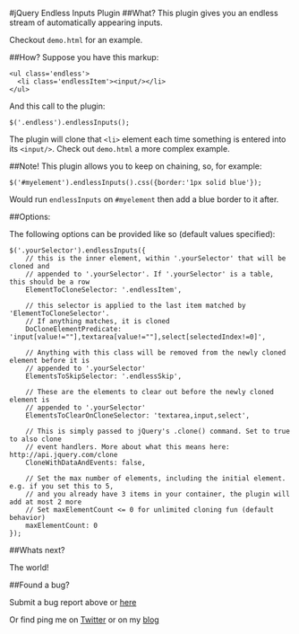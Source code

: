 #jQuery Endless Inputs Plugin
##What?
This plugin gives you an endless stream of automatically appearing inputs.

Checkout `demo.html` for an example.

##How?
Suppose you have this markup:

    <ul class='endless'>
	  <li class='endlessItem'><input/></li>
	</ul>

And this call to the plugin:

    $('.endless').endlessInputs();

The plugin will clone that `<li>` element each time something is entered into its `<input/>`. Check out `demo.html` a more complex example.

##Note!
This plugin allows you to keep on chaining, so, for example:

    $('#myelement').endlessInputs().css({border:'1px solid blue'});

Would run `endlessInputs` on `#myelement` then add a blue border to it after.


##Options:

The following options can be provided like so (default values specified):

    $('.yourSelector').endlessInputs({
		// this is the inner element, within '.yourSelector' that will be cloned and
		// appended to '.yourSelector'. If '.yourSelector' is a table, this should be a row
		ElementToCloneSelector: '.endlessItem',
		
		// this selector is applied to the last item matched by 'ElementToCloneSelector'. 
		// If anything matches, it is cloned
		DoCloneElementPredicate: 'input[value!=""],textarea[value!=""],select[selectedIndex!=0]',
		
		// Anything with this class will be removed from the newly cloned element before it is 
		// appended to '.yourSelector'
		ElementsToSkipSelector: '.endlessSkip',
		
		// These are the elements to clear out before the newly cloned element is 
		// appended to '.yourSelector'
		ElementsToClearOnCloneSelector: 'textarea,input,select',
		
		// This is simply passed to jQuery's .clone() command. Set to true to also clone
		// event handlers. More about what this means here: http://api.jquery.com/clone
		CloneWithDataAndEvents: false,
		
		// Set the max number of elements, including the initial element. e.g. if you set this to 5,
		// and you already have 3 items in your container, the plugin will add at most 2 more
		// Set maxElementCount <= 0 for unlimited cloning fun (default behavior)
		maxElementCount: 0
	});
	  

##Whats next?

The world!

##Found a bug? 

Submit a bug report above or [here](https://github.com/mharen/jquery-endless-inputs-plugin/issues)

Or find ping me on [Twitter](http://www.twitter.com/mharen) or on my [blog](http://blog.wassupy.com)

